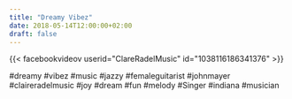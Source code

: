 ```yaml
---
title: "Dreamy Vibez"
date: 2018-05-14T12:00:00+02:00
draft: false
---
```


{{< facebookvideov userid="ClareRadelMusic" id="1038116186341376" >}}

#dreamy #vibez #music #jazzy #femaleguitarist #johnmayer #claireradelmusic #joy #dream #fun #melody #Singer #indiana #musician